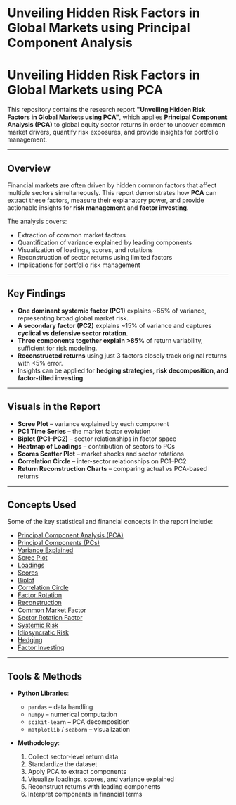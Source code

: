 # Unveiling Hidden Risk Factors in Global Markets using Principal Component Analysis
# Unveiling Hidden Risk Factors in Global Markets using PCA

This repository contains the research report **"Unveiling Hidden Risk Factors in Global Markets using PCA"**, which applies **Principal Component Analysis (PCA)** to global equity sector returns in order to uncover common market drivers, quantify risk exposures, and provide insights for portfolio management.

---

##  Overview

Financial markets are often driven by hidden common factors that affect multiple sectors simultaneously. This report demonstrates how **PCA** can extract these factors, measure their explanatory power, and provide actionable insights for **risk management** and **factor investing**.

The analysis covers:
- Extraction of common market factors  
- Quantification of variance explained by leading components  
- Visualization of loadings, scores, and rotations  
- Reconstruction of sector returns using limited factors  
- Implications for portfolio risk management  

---

##  Key Findings

- **One dominant systemic factor (PC1)** explains ~65% of variance, representing broad global market risk.  
- **A secondary factor (PC2)** explains ~15% of variance and captures **cyclical vs defensive sector rotation**.  
- **Three components together explain >85%** of return variability, sufficient for risk modeling.  
- **Reconstructed returns** using just 3 factors closely track original returns with <5% error.  
- Insights can be applied for **hedging strategies, risk decomposition, and factor-tilted investing**.  

---

##  Visuals in the Report

- **Scree Plot** – variance explained by each component  
- **PC1 Time Series** – the market factor evolution  
- **Biplot (PC1–PC2)** – sector relationships in factor space  
- **Heatmap of Loadings** – contribution of sectors to PCs  
- **Scores Scatter Plot** – market shocks and sector rotations  
- **Correlation Circle** – inter-sector relationships on PC1–PC2  
- **Return Reconstruction Charts** – comparing actual vs PCA-based returns  

---

##  Concepts Used

Some of the key statistical and financial concepts in the report include:

- [Principal Component Analysis (PCA)](#1-principal-component-analysis-pca)  
- [Principal Components (PCs)](#2-principal-components-pcs)  
- [Variance Explained](#3-variance-explained)  
- [Scree Plot](#4-scree-plot)  
- [Loadings](#5-loadings)  
- [Scores](#6-scores)  
- [Biplot](#7-biplot)  
- [Correlation Circle](#8-correlation-circle-loading-plot)  
- [Factor Rotation](#9-factor-rotation)  
- [Reconstruction](#10-reconstruction)  
- [Common Market Factor](#11-common-market-factor)  
- [Sector Rotation Factor](#12-sector-rotation-factor)  
- [Systemic Risk](#13-systemic-risk)  
- [Idiosyncratic Risk](#14-idiosyncratic-risk)  
- [Hedging](#15-hedging)  
- [Factor Investing](#16-factor-investing)  



---

##  Tools & Methods

- **Python Libraries**:  
  - `pandas` – data handling  
  - `numpy` – numerical computation  
  - `scikit-learn` – PCA decomposition  
  - `matplotlib` / `seaborn` – visualization  

- **Methodology**:  
  1. Collect sector-level return data  
  2. Standardize the dataset  
  3. Apply PCA to extract components  
  4. Visualize loadings, scores, and variance explained  
  5. Reconstruct returns with leading components  
  6. Interpret components in financial terms  



